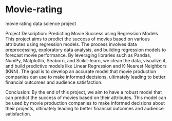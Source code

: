 # Movie-rating
movie rating data science project


Project Description: Predicting Movie Success using Regression Models
This project aims to predict the success of movies based on various attributes using regression models. The process involves data preprocessing, exploratory data analysis, and building regression models to forecast movie performance. By leveraging libraries such as Pandas, NumPy, Matplotlib, Seaborn, and Scikit-learn, we clean the data, visualize it, and build predictive models like Linear Regression and K-Nearest Neighbors (KNN). The goal is to develop an accurate model that movie production companies can use to make informed decisions, ultimately leading to better financial outcomes and audience satisfaction.

Conclusion:
By the end of this project, we aim to have a robust model that can predict the success of movies based on their attributes. This model can be used by movie production companies to make informed decisions about their projects, ultimately leading to better financial outcomes and audience satisfaction.
